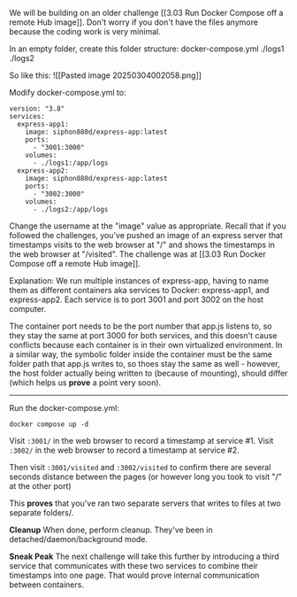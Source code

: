 We will be building on an older challenge [[3.03 Run Docker Compose off a remote Hub image]]. Don't worry if you don't have the files anymore because the coding work is very minimal.

In an empty folder, create this folder structure:
docker-compose.yml
./logs1
./logs2

So like this:
![[Pasted image 20250304002058.png]]

Modify docker-compose.yml to:
```
version: "3.8"
services:
  express-app1:
    image: siphon880d/express-app:latest
    ports:
      - "3001:3000"
    volumes:
      - ./logs1:/app/logs
  express-app2:
    image: siphon880d/express-app:latest
    ports:
      - "3002:3000"
    volumes:
      - ./logs2:/app/logs
```

Change the username at the "image" value as appropriate. Recall that if you followed the challenges, you've pushed an image of an express server that timestamps visits to the web browser at "/" and shows the timestamps in the web browser at "/visited". The challenge was at [[3.03 Run Docker Compose off a remote Hub image]].

Explanation: We run multiple instances of express-app, having to name them as different containers aka services to Docker: express-app1, and express-app2. Each service is to port 3001 and port 3002 on the host computer. 

The container port needs to be the port number that app.js listens to, so they stay the same at port 3000 for both services, and this doesn't cause conflicts because each container is in their own virtualized environment. In a similar way, the symbolic folder inside the container must be the same folder path that app.js writes to, so thoes stay the same as well - however, the host folder actually being written to (because of mounting), should differ (which helps us **prove** a point very soon).

---

Run the docker-compose.yml:
```
docker compose up -d
```

Visit `:3001/` in the web browser to record a timestamp at service #1.
Visit `:3002/` in the web browser to record a timestamp at service #2.

Then visit `:3001/visited` and `:3002/visited` to confirm there are several seconds distance between the pages (or however long you took to visit "/" at the other port)

This **proves** that you've ran two separate servers that writes to files at two separate folders/.

**Cleanup**
When done, perform cleanup. They've been in detached/daemon/background mode.

**Sneak Peak**
The next challenge will take this further by introducing a third service that communicates with these two services to combine their timestamps into one page. That would prove internal communication between containers.

